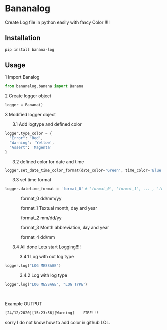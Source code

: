 # Bananalog
Create Log file in python easily with fancy Color !!!!

## Installation
```Bash
pip install banana-log
```

## Usage
1 Import Banalog
```Python
from bananalog.banana import Banana
```
2 Create logger object
```Python
logger = Banana()
```
3 Modified logger object

&nbsp;&nbsp;&nbsp;&nbsp;&nbsp;&nbsp;3.1 Add logtype and defined color

```Python
logger.type_color = {
  "Error": 'Red',
  "Warning": 'Yellow',
  "Assert": 'Magenta'
}
```

&nbsp;&nbsp;&nbsp;&nbsp;&nbsp;&nbsp;3.2 defined color for date and time

```Python
logger.set_date_time_color_format(date_color='Green', time_color='Blue')
```

&nbsp;&nbsp;&nbsp;&nbsp;&nbsp;&nbsp;3.3 set time format

```Python
logger.datetime_format = 'format_0' # 'format_0', 'format_1', ... , 'format_4'
```
&nbsp;&nbsp;&nbsp;&nbsp;&nbsp;&nbsp;&nbsp;&nbsp;&nbsp;&nbsp;&nbsp;&nbsp; format_0 dd/mm/yy

&nbsp;&nbsp;&nbsp;&nbsp;&nbsp;&nbsp;&nbsp;&nbsp;&nbsp;&nbsp;&nbsp;&nbsp; format_1 Textual month, day and year

&nbsp;&nbsp;&nbsp;&nbsp;&nbsp;&nbsp;&nbsp;&nbsp;&nbsp;&nbsp;&nbsp;&nbsp; format_2 mm/dd/yy

&nbsp;&nbsp;&nbsp;&nbsp;&nbsp;&nbsp;&nbsp;&nbsp;&nbsp;&nbsp;&nbsp;&nbsp; format_3 Month abbreviation, day and year

&nbsp;&nbsp;&nbsp;&nbsp;&nbsp;&nbsp;&nbsp;&nbsp;&nbsp;&nbsp;&nbsp;&nbsp; format_4 dd/mm

&nbsp;&nbsp;&nbsp;&nbsp;&nbsp;&nbsp;3.4 All done Lets start Logging!!!!

&nbsp;&nbsp;&nbsp;&nbsp;&nbsp;&nbsp;&nbsp;&nbsp;&nbsp;&nbsp;&nbsp;&nbsp;3.4.1 Log with out log type
```Python
logger.log("LOG MESSAGE")
```
&nbsp;&nbsp;&nbsp;&nbsp;&nbsp;&nbsp;&nbsp;&nbsp;&nbsp;&nbsp;&nbsp;&nbsp;3.4.2 Log with log type
```Python
logger.log("LOG MESSAGE", "LOG TYPE")
```


&nbsp;&nbsp;&nbsp;&nbsp;&nbsp;&nbsp;&nbsp;&nbsp;&nbsp;&nbsp;&nbsp;&nbsp;


Example OUTPUT
```Bash
[24/12/2020][15:23:56][Warning]    FIRE!!!
```
sorry I do not know how to add color in github LOL.
